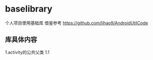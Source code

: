 # baselibrary
个人项目使用基础库 借鉴参考 https://github.com/lihao9/AndroidUtilCode
## 库具体内容
1.activity的公共父类
1.1

